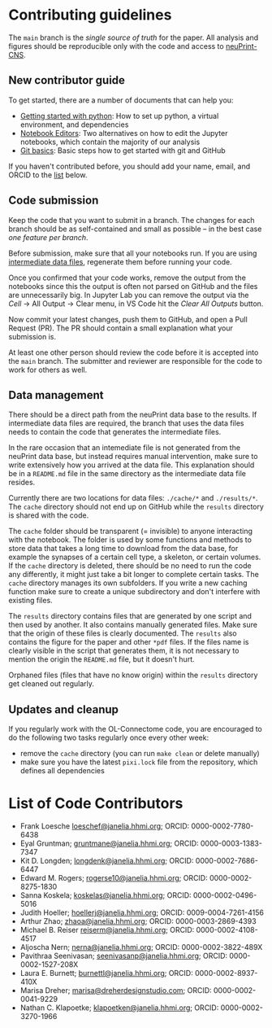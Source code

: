 
# Contributing guidelines

The `main` branch is the _single source of truth_ for the paper. All analysis and figures should be reproducible only with the code and access to [neuPrint-CNS](neuprint-cns.janelia.org/).

## New contributor guide

To get started, there are a number of documents that can help you:

- [Getting started with python](docs/python-getting-started.md): How to set up python, a virtual environment, and dependencies
- [Notebook Editors](docs/python-editors-getting-started.md): Two alternatives on how to edit the Jupyter notebooks, which contain the majority of our analysis
- [Git basics](docs/git-getting-started.md): Basic steps how to get started with git and GitHub

If you haven't contributed before, you should add your name, email, and ORCID to the [list](#list-of-contributors) below.

## Code submission

Keep the code that you want to submit in a branch. The changes for each branch should be as self-contained and small as possible – in the best case _one feature per branch_.

Before submission, make sure that all your notebooks run. If you are using [intermediate data files](#data-management), regenerate them before running your code.

Once you confirmed that your code works, remove the output from the notebooks since this the output is often not parsed on GitHub and the files are unnecessarily big. In Jupyter Lab you can remove the output via the _Cell_ → All Output → Clear menu, in VS Code hit the _Clear All Outputs_ button.

Now commit your latest changes, push them to GitHub, and open a Pull Request (PR). The PR should contain a small explanation what your submission is.

At least one other person should review the code before it is accepted into the `main` branch. The submitter and reviewer are responsible for the code to work for others as well.

## Data management

There should be a direct path from the neuPrint data base to the results. If intermediate data files are required, the branch that uses the data files needs to contain the code that generates the intermediate files.

In the rare occasion that an intemediate file is not generated from the neuPrint data base, but instead requires manual intervention, make sure to write extensively how you arrived at the data file. This explanation should be in a `README.md` file in the same directory as the intermediate data file resides.

Currently there are two locations for data files: `./cache/*` and `./results/*`. The `cache` directory should not end up on GitHub while the `results` directory is shared with the code.

The `cache` folder should be transparent (= invisible) to anyone interacting with the notebook. The folder is used by some functions and methods to store data that takes a long time to download from the data base, for example the synapses of a certain cell type, a skeleton, or certain volumes. If the `cache` directory is deleted, there should be no need to run the code any differently, it might just take a bit longer to complete certain tasks. The `cache` directory manages its own subfolders. If you write a new caching function make sure to create a unique subdirectory and don't interfere with existing files.

The `results` directory contains files that are generated by one script and then used by another. It also contains manually generated files. Make sure that the origin of these files is clearly documented. The `results` also contains the figure for the paper and other `*pdf` files. If the files name is clearly visible in the script that generates them, it is not necessary to mention the origin the `README.md` file, but it doesn't hurt.

Orphaned files (files that have no know origin) within the `results` directory get cleaned out regularly.

## Updates and cleanup

If you regularly work with the OL-Connectome code, you are encouraged to do the following two tasks regularly once every other week:

- remove the `cache` directory (you can run `make clean` or delete manually)
- make sure you have the latest `pixi.lock` file from the repository, which defines all dependencies

# List of Code Contributors

- Frank Loesche <loeschef@janelia.hhmi.org>; ORCID: 0000-0002-7780-6438
- Eyal Gruntman; <gruntmane@janelia.hhmi.org>; ORCID: 0000-0003-1383-7347
- Kit D. Longden; <longdenk@janelia.hhmi.org>; ORCID: 0000-0002-7686-6447
- Edward M. Rogers; <rogerse10@janelia.hhmi.org>; ORCID: 0000-0002-8275-1830
- Sanna Koskela; <koskelas@janelia.hhmi.org>; ORCID: 0000-0002-0496-5016
- Judith Hoeller; <hoellerj@janelia.hhmi.org>; ORCID: 0009-0004-7261-4156
- Arthur Zhao; <zhaoa@janelia.hhmi.org>; ORCID: 0000-0003-2869-4393
- Michael B. Reiser <reiserm@janelia.hhmi.org>; ORCID: 0000-0002-4108-4517
- Aljoscha Nern; <nerna@janelia.hhmi.org>; ORCID: 0000-0002-3822-489X
- Pavithraa Seenivasan; <seenivasanp@janelia.hhmi.org>; ORCID: 0000-0002-1527-208X
- Laura E. Burnett; <burnettl@janelia.hhmi.org>; ORCID: 0000-0002-8937-410X
- Marisa Dreher; <marisa@dreherdesignstudio.com>; ORCID: 0000-0002-0041-9229
- Nathan C. Klapoetke; <klapoetken@janelia.hhmi.org>; ORCID: 0000-0002-3270-1966
